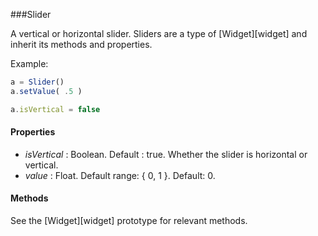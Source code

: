 ###Slider

A vertical or horizontal slider. Sliders are a type of [Widget][widget] and inherit its methods and properties.

Example:
```javascript
a = Slider()
a.setValue( .5 )

a.isVertical = false
```

#### Properties

* _isVertical_ : Boolean. Default : true. Whether the slider is horizontal or vertical.
* _value_  : Float. Default range: { 0, 1 }. Default: 0.

#### Methods

See the [Widget][widget] prototype for relevant methods.

